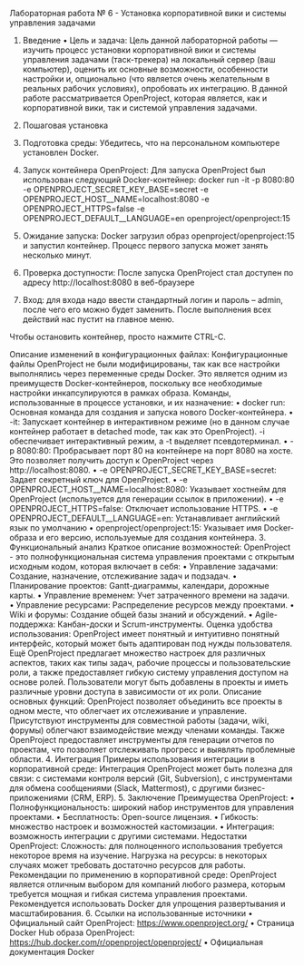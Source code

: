 Лабораторная работа № 6 - Установка корпоративной вики и системы управления задачами

1. Введение
•	Цель и задача: Цель данной лабораторной работы — изучить процесс установки корпоративной вики и системы управления задачами (таск-трекера) на локальный сервер (ваш компьютер), оценить их основные возможности, особенности настройки и, опционально (что является очень желательным в реальных рабочих условиях), опробовать их интеграцию.
В данной работе рассматривается OpenProject, которая является, как и корпоративной вики, так и системой управления задачами.
2. Пошаговая установка
1.	Подготовка среды: Убедитесь, что на персональном компьютере установлен Docker.
2.	Запуск контейнера OpenProject: Для запуска OpenProject был использован следующий Docker-контейнер:
docker run -it -p 8080:80 -e OPENPROJECT_SECRET_KEY_BASE=secret -e OPENPROJECT_HOST__NAME=localhost:8080 -e OPENPROJECT_HTTPS=false -e OPENPROJECT_DEFAULT__LANGUAGE=en openproject/openproject:15
3.	Ожидание запуска: Docker загрузил образ openproject/openproject:15 и запустил контейнер. Процесс первого запуска может занять несколько минут.
 
4.	Проверка доступности: После запуска OpenProject стал доступен по адресу http://localhost:8080 в веб-браузере
 
5.	Вход: для входа надо ввести стандартный логин и пароль – admin, после чего его можно будет заменить. После выполнения всех действий нас пустит на главное меню.
 
Чтобы остановить контейнер, просто нажмите CTRL-C.


Описание изменений в конфигурационных файлах:
Конфигурационные файлы OpenProject не были модифицированы, так как все настройки выполнялись через переменные среды Docker. Это является одним из преимуществ Docker-контейнеров, поскольку все необходимые настройки инкапсулируются в рамках образа.
Команды, использованные в процессе установки, и их назначение:
•	docker run: Основная команда для создания и запуска нового Docker-контейнера.
•	-it: Запускает контейнер в интерактивном режиме (но в данном случае контейнер работает в detached mode, так как это OpenProject). -i обеспечивает интерактивный режим, а -t выделяет псевдотерминал.
•	-p 8080:80: Пробрасывает порт 80 на контейнере на порт 8080 на хосте. Это позволяет получить доступ к OpenProject через http://localhost:8080.
•	-e OPENPROJECT_SECRET_KEY_BASE=secret: Задает секретный ключ для OpenProject.
•	-e OPENPROJECT_HOST__NAME=localhost:8080: Указывает хостнейм для OpenProject (используется для генерации ссылок в приложении).
•	-e OPENPROJECT_HTTPS=false: Отключает использование HTTPS.
•	-e OPENPROJECT_DEFAULT__LANGUAGE=en: Устанавливает английский язык по умолчанию
•	openproject/openproject:15: Указывает имя Docker-образа и его версию, используемые для создания контейнера.
3. Функциональный анализ
Краткое описание возможностей: OpenProject - это полнофункциональная система управления проектами с открытым исходным кодом, которая включает в себя:
•	Управление задачами: Создание, назначение, отслеживание задач и подзадач.
•	Планирование проектов: Gantt-диаграммы, календари, дорожные карты.
•	Управление временем: Учет затраченного времени на задачи.
•	Управление ресурсами: Распределение ресурсов между проектами.
•	Wiki и форумы: Создание общей базы знаний и обсуждений.
•	Agile-поддержка: Канбан-доски и Scrum-инструменты.
Оценка удобства использования:
OpenProject имеет понятный и интуитивно понятный интерфейс, который может быть адаптирован под нужды пользователя. Ещё OpenProject предлагает множество настроек для различных аспектов, таких как типы задач, рабочие процессы и пользовательские роли, а также предоставляет гибкую систему управления доступом на основе ролей. Пользователи могут быть добавлены в проекты и иметь различные уровни доступа в зависимости от их роли.
Описание основных функций:
OpenProject позволяет объединить все проекты в одном месте, что облегчает их отслеживание и управление. Присутствуют инструменты для совместной работы (задачи, wiki, форумы) облегчают взаимодействие между членами команды. Также OpenProject предоставляет инструменты для генерации отчетов по проектам, что позволяет отслеживать прогресс и выявлять проблемные области.
4. Интеграция
Примеры использования интеграции в корпоративной среде: 
Интеграция OpenProject может быть полезна для связи: с системами контроля версий (Git, Subversion), с инструментами для обмена сообщениями (Slack, Mattermost), с другими бизнес-приложениями (CRM, ERP).
5. Заключение
Преимущества OpenProject:
•	Полнофункциональность: широкий набор инструментов для управления проектами.
•	Бесплатность: Open-source лицензия.
•	Гибкость: множество настроек и возможностей кастомизации.
•	Интеграция: возможность интеграции с другими системами.
Недостатки OpenProject:
Сложность: для полноценного использования требуется некоторое время на изучение. 
Нагрузка на ресурсы: в некоторых случаях может требовать достаточно ресурсов для работы.
Рекомендации по применению в корпоративной среде:
OpenProject является отличным выбором для компаний любого размера, которым требуется мощная и гибкая система управления проектами. Рекомендуется использовать Docker для упрощения развертывания и масштабирования.
6. Ссылки на использованные источники
•	Официальный сайт OpenProject: https://www.openproject.org/
•	Страница Docker Hub образа OpenProject: https://hub.docker.com/r/openproject/openproject/
•	Официальная документация Docker
